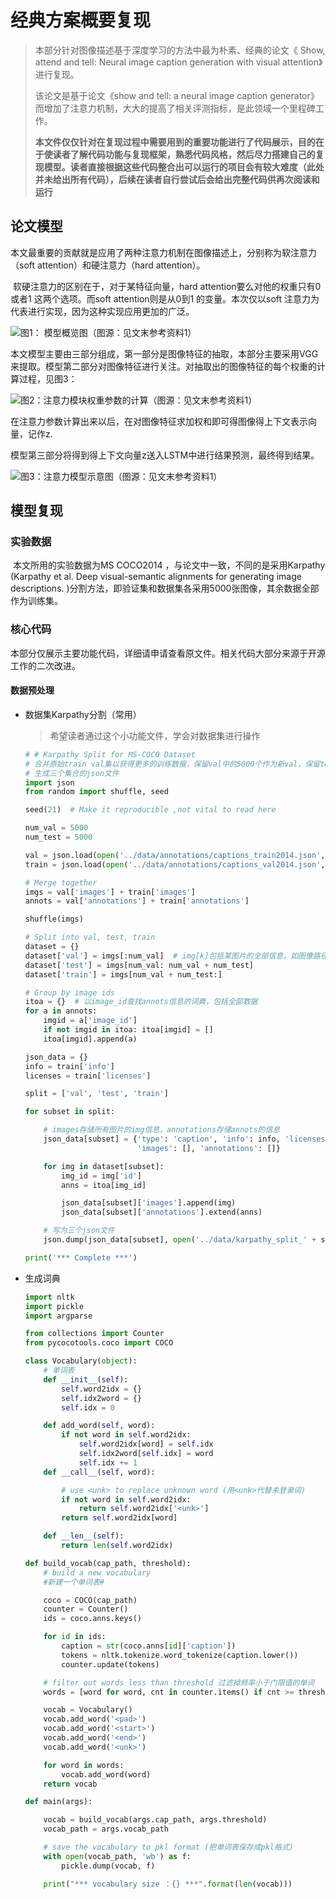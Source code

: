 # 经典方案概要复现

> 本部分针对图像描述基于深度学习的方法中最为朴素、经典的论文《 Show, attend and tell: Neural image caption generation with visual attention》进行复现。
>
> 该论文是基于论文《show and tell: a neural image caption generator》而增加了注意力机制，大大的提高了相关评测指标，是此领域一个里程碑工作。
>
> **本文件仅仅针对在复现过程中需要用到的重要功能进行了代码展示，目的在于使读者了解代码功能与复现框架，熟悉代码风格，然后尽力搭建自己的复现模型。读者直接根据这些代码整合出可以运行的项目会有较大难度（此处并未给出所有代码），后续在读者自行尝试后会给出完整代码供再次阅读和运行**



## 论文模型

​		本文最重要的贡献就是应用了两种注意力机制在图像描述上，分别称为软注意力（soft attention）和硬注意力（hard attention）。

​		软硬注意力的区别在于，对于某特征向量，hard attention要么对他的权重只有0或者1 这两个选项。而soft attention则是从0到1 的变量。本次仅以soft 注意力为代表进行实现，因为这种实现应用更加的广泛。

![图1： 模型概览图（图源：见文末参考资料1）](http://resource.mahc.host/img/figure2.png)



​		本文模型主要由三部分组成，第一部分是图像特征的抽取，本部分主要采用VGG来提取。模型第二部分对图像特征进行关注。对抽取出的图像特征的每个权重的计算过程，见图3：

![图2：注意力模块权重参数的计算（图源：见文末参考资料1）](http://resource.mahc.host/img/figure3.png)



在注意力参数计算出来以后，在对图像特征求加权和即可得图像得上下文表示向量，记作z.

​		模型第三部分将得到得上下文向量z送入LSTM中进行结果预测，最终得到结果。

![图3：注意力模型示意图（图源：见文末参考资料1）](http://resource.mahc.host/img/figure4.png)



## 模型复现

### 实验数据

​		本文所用的实验数据为MS COCO2014 ，与论文中一致，不同的是采用Karpathy (Karpathy et al. Deep visual-semantic alignments for generating image descriptions. )分割方法，即验证集和数据集各采用5000张图像，其余数据全部作为训练集。

### 核心代码

​		本部分仅展示主要功能代码，详细请申请查看原文件。相关代码大部分来源于开源工作的二次改进。

#### 数据预处理

* 数据集Karpathy分割（常用）

  > 希望读者通过这个小功能文件，学会对数据集进行操作

  ```python
  # # Karpathy Split for MS-COCO Dataset
  # 合并原始train val集以获得更多的训练数据，保留val中的5000个作为新val，保留test中的5000个作为新test
  # 生成三个集合的json文件
  import json
  from random import shuffle, seed
  
  seed(21)  # Make it reproducible ,not vital to read here
  
  num_val = 5000
  num_test = 5000
  
  val = json.load(open('../data/annotations/captions_train2014.json', 'r'))
  train = json.load(open('../data/annotations/captions_val2014.json', 'r'))
  
  # Merge together
  imgs = val['images'] + train['images']
  annots = val['annotations'] + train['annotations']
  
  shuffle(imgs)
  
  # Split into val, test, train
  dataset = {}
  dataset['val'] = imgs[:num_val]  # img[k]包括某图片的全部信息，如图像路径和图片id
  dataset['test'] = imgs[num_val: num_val + num_test]
  dataset['train'] = imgs[num_val + num_test:]
  
  # Group by image ids
  itoa = {}  # 以image_id查找annots信息的词典，包括全部数据
  for a in annots:
      imgid = a['image_id']
      if not imgid in itoa: itoa[imgid] = []
      itoa[imgid].append(a)
  
  json_data = {}
  info = train['info']
  licenses = train['licenses']
  
  split = ['val', 'test', 'train']
  
  for subset in split:
  
      # images存储所有图片的img信息，annotations存储annots的信息
      json_data[subset] = {'type': 'caption', 'info': info, 'licenses': licenses,
                           'images': [], 'annotations': []}
  
      for img in dataset[subset]:
          img_id = img['id']
          anns = itoa[img_id]
  
          json_data[subset]['images'].append(img)
          json_data[subset]['annotations'].extend(anns)
  
      # 写为三个json文件
      json.dump(json_data[subset], open('../data/karpathy_split_' + subset + '.json', 'w'))
  
  print('*** Complete ***')
  ```

* 生成词典

  ```python
  import nltk
  import pickle
  import argparse
  
  from collections import Counter
  from pycocotools.coco import COCO
  
  class Vocabulary(object):
      # 单词表
      def __init__(self):
          self.word2idx = {}
          self.idx2word = {}
          self.idx = 0
  
      def add_word(self, word):
          if not word in self.word2idx:
              self.word2idx[word] = self.idx
              self.idx2word[self.idx] = word
              self.idx += 1
      def __call__(self, word):
  
          # use <unk> to replace unknown word (用<unk>代替未登录词)
          if not word in self.word2idx:
              return self.word2idx['<unk>']
          return self.word2idx[word]
  
      def __len__(self):
          return len(self.word2idx)
  
  def build_vocab(cap_path, threshold):
      # build a new vocabulary
      #新建一个单词表#
  
      coco = COCO(cap_path)
      counter = Counter()
      ids = coco.anns.keys()
  
      for id in ids:
          caption = str(coco.anns[id]['caption'])
          tokens = nltk.tokenize.word_tokenize(caption.lower())
          counter.update(tokens)
  
      # filter out words less than threshold 过滤掉频率小于门限值的单词
      words = [word for word, cnt in counter.items() if cnt >= threshold]
  
      vocab = Vocabulary()
      vocab.add_word('<pad>')
      vocab.add_word('<start>')
      vocab.add_word('<end>')
      vocab.add_word('<unk>')
  
      for word in words:
          vocab.add_word(word)
      return vocab
  
  def main(args):
  
      vocab = build_vocab(args.cap_path, args.threshold)
      vocab_path = args.vocab_path
  
      # save the vocabulary to pkl format (把单词表保存成pkl格式)
      with open(vocab_path, 'wb') as f:
          pickle.dump(vocab, f)
  
      print("*** vocabulary size ：{} ***".format(len(vocab)))
  ```
  
